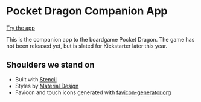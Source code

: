 # Pocket Dragon Companion App

[Try the app](https://pocketdragon.co.uk/)

This is the companion app to the boardgame Pocket Dragon. The game has not been released yet, but is slated for Kickstarter later this year.

## Shoulders we stand on

- Built with [Stencil](https://stenciljs.com/)
- Styles by [Material Design](https://material.io/)
- Favicon and touch icons generated with [favicon-generator.org](https://www.favicon-generator.org/)
